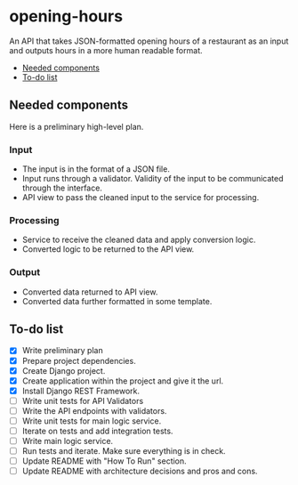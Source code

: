 # opening-hours
An API that takes JSON-formatted opening hours of a restaurant as an input and outputs hours in a more human readable format.

* [Needed components](#needed-components)
* [To-do list](#to-do-list)

## Needed components
Here is a preliminary high-level plan.

### Input
* The input is in the format of a JSON file.
* Input runs through a validator. Validity of the input to be communicated through the interface.
* API view to pass the cleaned input to the service for processing.

### Processing
* Service to receive the cleaned data and apply conversion logic.
* Converted logic to be returned to the API view.

### Output
* Converted data returned to API view.
* Converted data further formatted in some template. 
 

## To-do list

- [x] Write preliminary plan 
- [x] Prepare project dependencies.
- [x] Create Django project.
- [x] Create application within the project and give it the url.
- [x] Install Django REST Framework.
- [ ] Write unit tests for API Validators
- [ ] Write the API endpoints with validators.
- [ ] Write unit tests for main logic service.
- [ ] Iterate on tests and add integration tests.
- [ ] Write main logic service.
- [ ] Run tests and iterate. Make sure everything is in check.
- [ ] Update README with "How To Run" section.
- [ ] Update README with architecture decisions and pros and cons.